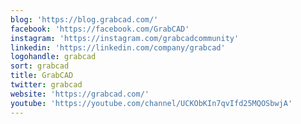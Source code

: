```yaml
---
blog: 'https://blog.grabcad.com/'
facebook: 'https://facebook.com/GrabCAD'
instagram: 'https://instagram.com/grabcadcommunity'
linkedin: 'https://linkedin.com/company/grabcad'
logohandle: grabcad
sort: grabcad
title: GrabCAD
twitter: grabcad
website: 'https://grabcad.com/'
youtube: 'https://youtube.com/channel/UCKObKIn7qvIfd25MQOSbwjA'
---
```

